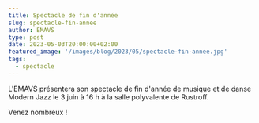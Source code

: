 ```yaml
---
title: Spectacle de fin d'année
slug: spectacle-fin-annee
author: EMAVS
type: post
date: 2023-05-03T20:00:00+02:00
featured_image: '/images/blog/2023/05/spectacle-fin-annee.jpg'
tags:
  - spectacle
---
```


L'EMAVS présentera son spectacle de fin d'année de musique et
de danse Modern Jazz le 3 juin à 16 h à la salle polyvalente de
Rustroff.

Venez nombreux !
